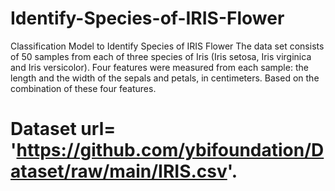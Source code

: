 # Identify-Species-of-IRIS-Flower
Classification Model to Identify Species of IRIS Flower
The data set consists of 50 samples from each of three species of Iris (Iris setosa, Iris virginica and Iris
versicolor). Four features were measured from each sample: the length and the width of the sepals and
petals, in centimeters. Based on the combination of these four features.
# Dataset url= 'https://github.com/ybifoundation/Dataset/raw/main/IRIS.csv'.
